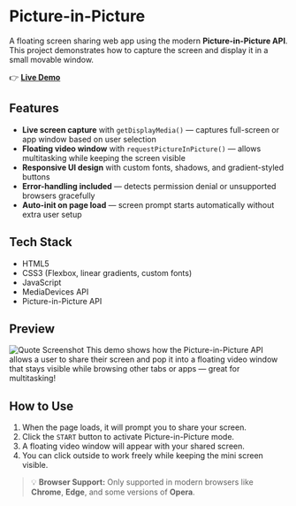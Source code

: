 #  Picture-in-Picture 
A floating screen sharing web app using the modern **Picture-in-Picture API**.  
This project demonstrates how to capture the screen and display it in a small movable window.

👉 **[Live Demo](https://tai-ning.github.io/Picture-in-Picture/)**

##  Features

-  **Live screen capture** with `getDisplayMedia()` — captures full-screen or app window based on user selection
-  **Floating video window** with `requestPictureInPicture()` — allows multitasking while keeping the screen visible
-  **Responsive UI design** with custom fonts, shadows, and gradient-styled buttons
-  **Error-handling included** — detects permission denial or unsupported browsers gracefully
-  **Auto-init on page load** — screen prompt starts automatically without extra user setup


##  Tech Stack

- HTML5
- CSS3 (Flexbox, linear gradients, custom fonts)
- JavaScript 
- MediaDevices API
- Picture-in-Picture API

##  Preview 
![Quote Screenshot](Picture-in-Picture.gif)
This demo shows how the Picture-in-Picture API allows a user to share their screen and pop it into a floating video window that stays visible while browsing other tabs or apps — great for multitasking!

##  How to Use

1. When the page loads, it will prompt you to share your screen.
2. Click the `START` button to activate Picture-in-Picture mode.
3. A floating video window will appear with your shared screen.
4. You can click outside to work freely while keeping the mini screen visible.

> 💡 **Browser Support:** Only supported in modern browsers like **Chrome**, **Edge**, and some versions of **Opera**.

